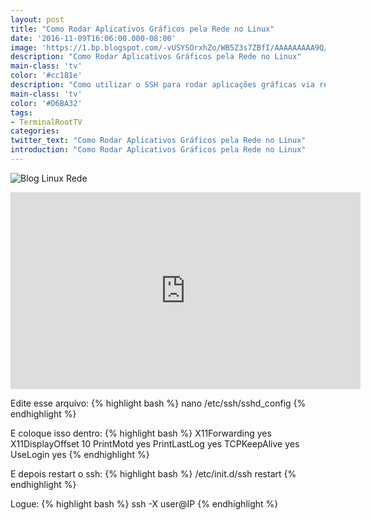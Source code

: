 ```yaml
---
layout: post
title: "Como Rodar Aplicativos Gráficos pela Rede no Linux"
date: '2016-11-09T16:06:00.000-08:00'
image: 'https://1.bp.blogspot.com/-vUSYSOrxhZo/WB5Z3s7ZBfI/AAAAAAAAA9Q/IOfnlCFN3XYnWL-jtgZz5DRScGJfYTAVQCLcB/s72-c/blog-linux-ssh.png'
description: "Como Rodar Aplicativos Gráficos pela Rede no Linux"
main-class: 'tv'
color: '#cc181e'
description: "Como utilizar o SSH para rodar aplicações gráficas via rede."
main-class: 'tv'
color: '#D6BA32'
tags:
- TerminalRootTV
categories:
twitter_text: "Como Rodar Aplicativos Gráficos pela Rede no Linux"
introduction: "Como Rodar Aplicativos Gráficos pela Rede no Linux"
---
```


![Blog Linux Rede](https://1.bp.blogspot.com/-vUSYSOrxhZo/WB5Z3s7ZBfI/AAAAAAAAA9Q/IOfnlCFN3XYnWL-jtgZz5DRScGJfYTAVQCLcB/s320/blog-linux-ssh.png)

<iframe allowfullscreen="" frameborder="0" height="315" src="https://www.youtube.com/embed/c42j3B8HRG0" width="560"></iframe>

Edite esse arquivo:
{% highlight bash %}
nano /etc/ssh/sshd_config
{% endhighlight %}

E coloque isso dentro:
{% highlight bash %}
X11Forwarding yes
X11DisplayOffset 10
PrintMotd yes
PrintLastLog yes
TCPKeepAlive yes
UseLogin yes
{% endhighlight %}

E depois restart o ssh:
{% highlight bash %}
/etc/init.d/ssh restart
{% endhighlight %}


Logue:
{% highlight bash %}
ssh -X user@IP
{% endhighlight %}
